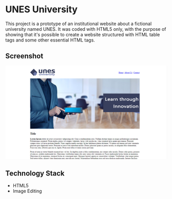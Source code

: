 # UNES University

This project is a prototype of an institutional website about a fictional university named UNES.
It was coded with HTML5 only, with the purpose of showing that it's possible to 
create a website structured with HTML table tags and some other essential HTML tags.

## Screenshot 

![Screenshot](Screenshot.png)

## Technology Stack

+ HTML5
+ Image Editing